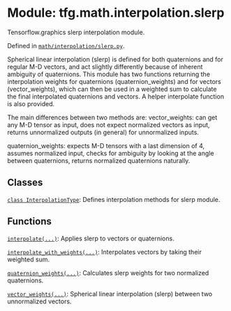 <div itemscope itemtype="http://developers.google.com/ReferenceObject">
<meta itemprop="name" content="tfg.math.interpolation.slerp" />
<meta itemprop="path" content="Stable" />
</div>

# Module: tfg.math.interpolation.slerp

Tensorflow.graphics slerp interpolation module.



Defined in [`math/interpolation/slerp.py`](https://github.com/tensorflow/agents/tree/master/tensorflow_graphics/math/interpolation/slerp.py).

<!-- Placeholder for "Used in" -->

Spherical linear interpolation (slerp) is defined for both quaternions and for
regular M-D vectors, and act slightly differently because of inherent
ambiguity of quaternions. This module has two functions returning the
interpolation weights for quaternions (quaternion_weights) and for vectors
(vector_weights), which can then be used in a weighted sum to calculate the
final interpolated quaternions and vectors. A helper interpolate function is
also provided.

The main differences between two methods are:
vector_weights:
  can get any M-D tensor as input,
  does not expect normalized vectors as input,
  returns unnormalized outputs (in general) for unnormalized inputs.

quaternion_weights:
  expects M-D tensors with a last dimension of 4,
  assumes normalized input,
  checks for ambiguity by looking at the angle between quaternions,
  returns normalized quaternions naturally.

## Classes

[`class InterpolationType`](../../../tfg/math/interpolation/slerp/InterpolationType.md): Defines interpolation methods for slerp module.

## Functions

[`interpolate(...)`](../../../tfg/math/interpolation/slerp/interpolate.md): Applies slerp to vectors or quaternions.

[`interpolate_with_weights(...)`](../../../tfg/math/interpolation/slerp/interpolate_with_weights.md): Interpolates vectors by taking their weighted sum.

[`quaternion_weights(...)`](../../../tfg/math/interpolation/slerp/quaternion_weights.md): Calculates slerp weights for two normalized quaternions.

[`vector_weights(...)`](../../../tfg/math/interpolation/slerp/vector_weights.md): Spherical linear interpolation (slerp) between two unnormalized vectors.


